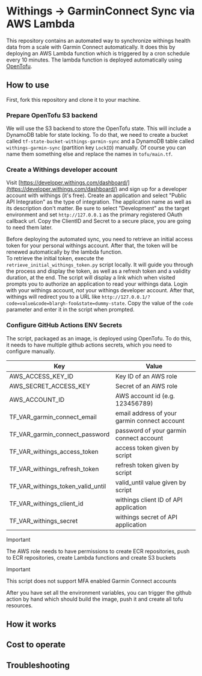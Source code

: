 # Withings -> GarminConnect Sync via AWS Lambda

This repository contains an automated way to synchronize withings health data from a scale with Garmin Connect automatically.
It does this by deploying an AWS Lambda function which is triggered by a cron schedule every 10 minutes. The lambda function is deployed automatically using [OpenTofu](https://opentofu.org/).

## How to use

First, fork this repository and clone it to your machine.

### Prepare OpenTofu S3 backend

We will use the S3 backend to store the OpenTofu state. This will include a DynamoDB table for state locking. 
To do that, we need to create a bucket called `tf-state-bucket-withings-garmin-sync` and a DynamoDB table called `withings-garmin-sync` (partition key `LockID`) manually. Of course you can name them something else and replace the names in `tofu/main.tf`.

### Create a Withings developer account

Visit [https://developer.withings.com/dashboard/](https://developer.withings.com/dashboard/) and sign up for a developer account with withings (it's free). Create an application and select "Public API Integration" as the type of integration.
The application name as well as its description don't matter. Be sure to select "Development" as the target environment and set `http://127.0.0.1` as the primary registered OAuth callback url. 
Copy the ClientID and Secret to a secure place, you are going to need them later.

Before deploying the automated sync, you need to retrieve an initial access token for your personal withings account. After that, the token will be renewed automatically by the lambda function.  
To retrieve the initial token, execute the `retrieve_initial_withings_token.py` script locally. It will guide you through the process and display the token, as well as a refresh token and a validity duration, at the end. The script will display a link which when visited prompts you to authorize an application to read your withings data. Login with your withings account, _not_ your withings developer account. After that, withings will redirect you to a URL like `http://127.0.0.1/?code=value&code=blargh-foo&state=dummy-state`. Copy the value of the `code` parameter and enter it in the script when prompted.

### Configure GitHub Actions ENV Secrets

The script, packaged as an image, is deployed using OpenTofu. To do this, it needs to have multiple github actions secrets, which you need to configure manually.

| Key  | Value  |
|---|---|
| AWS_ACCESS_KEY_ID  | Key ID of an AWS role  |
| AWS_SECRET_ACCESS_KEY  | Secret of an AWS role  |
| AWS_ACCOUNT_ID  | AWS account id (e.g. 123456789)  |
| TF_VAR_garmin_connect_email  | email address of your garmin connect account  |
| TF_VAR_garmin_connect_password | password of your garmin connect account |
| TF_VAR_withings_access_token | access token given by script |
| TF_VAR_withings_refresh_token | refresh token given by script |
| TF_VAR_withings_token_valid_until | valid_until value given by script |
| TF_VAR_withings_client_id | withings client ID of API application |
| TF_VAR_withings_secret | withings secret of API application |

> [!IMPORTANT]  
> The AWS role needs to have permissions to create ECR repositories, push to ECR repositories, create Lambda functions and create S3 buckets

> [!IMPORTANT]  
> This script does not support MFA enabled Garmin Connect accounts

After you have set all the environment variables, you can trigger the github action by hand which should build the image, push it and create all tofu resources.

## How it works

## Cost to operate

## Troubleshooting

